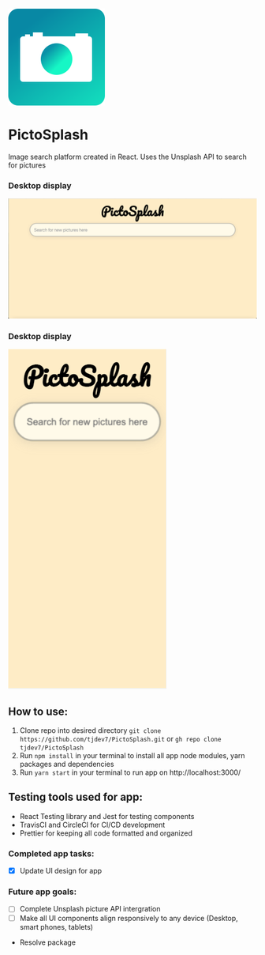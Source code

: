 
![App logo](./public/img/PictoSplash_logo.svg)

# PictoSplash
Image search platform created in React. Uses the Unsplash API to search for pictures


### Desktop display
![Splash page](./public/img/PictoSplash_splashpage_desktop.png)

### Desktop display
![Splash page](./public/img/PictoSplash_splashpage_mobile.png)

## How to use:

1. Clone repo into desired directory `git clone https://github.com/tjdev7/PictoSplash.git` or `gh repo clone tjdev7/PictoSplash`
2. Run `npm install` in your terminal to install all app node modules, yarn packages and dependencies
3. Run `yarn start` in your terminal to run app on http://localhost:3000/

## Testing tools used for app:

-   React Testing library and Jest for testing components
-   TravisCI and CircleCI for CI/CD development
-   Prettier for keeping all code formatted and organized

### Completed app tasks:

- [x] Update UI design for app

### Future app goals:

- [ ] Complete Unsplash picture API intergration 
- [ ] Make all UI components align responsively to any device (Desktop, smart phones, tablets)
- Resolve package 